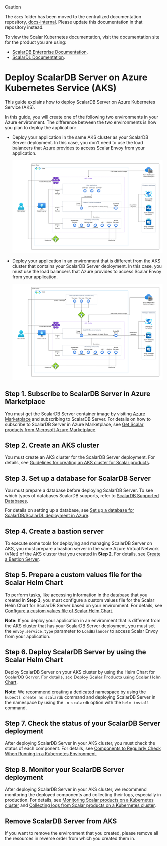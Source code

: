 > [!CAUTION]
> 
> The `docs` folder has been moved to the centralized documentation repository, [docs-internal](https://github.com/scalar-labs/docs-internal). Please update this documentation in that repository instead.
> 
> To view the Scalar Kubernetes documentation, visit the documentation site for the product you are using:
> 
> - [ScalarDB Enterprise Documentation](https://scalardb.scalar-labs.com/docs/latest/scalar-kubernetes/deploy-kubernetes/).
> - [ScalarDL Documentation](https://scalardl.scalar-labs.com/docs/latest/scalar-kubernetes/deploy-kubernetes/).

# Deploy ScalarDB Server on Azure Kubernetes Service (AKS)

This guide explains how to deploy ScalarDB Server on Azure Kubernetes Service (AKS).

In this guide, you will create one of the following two environments in your Azure environment. The difference between the two environments is how you plan to deploy the application:

* Deploy your application in the same AKS cluster as your ScalarDB Server deployment. In this case, you don't need to use the load balancers that Azure provides to access Scalar Envoy from your application.
  
  ![image](./images/png/AKS_ScalarDB_Server_App_In_Cluster.drawio.png)  

* Deploy your application in an environment that is different from the AKS cluster that contains your ScalarDB Server deployment. In this case, you must use the load balancers that Azure provides to access Scalar Envoy from your application.

  ![image](./images/png/AKS_ScalarDB_Server_App_Out_Cluster.drawio.png)  

## Step 1. Subscribe to ScalarDB Server in Azure Marketplace

You must get the ScalarDB Server container image by visiting [Azure Marketplace](https://azuremarketplace.microsoft.com/en/marketplace/apps/scalarinc.scalardb) and subscribing to ScalarDB Server. For details on how to subscribe to ScalarDB Server in Azure Marketplace, see [Get Scalar products from Microsoft Azure Marketplace](./AzureMarketplaceGuide.md#get-scalar-products-from-microsoft-azure-marketplace).

## Step 2. Create an AKS cluster

You must create an AKS cluster for the ScalarDB Server deployment. For details, see [Guidelines for creating an AKS cluster for Scalar products](./CreateAKSClusterForScalarProducts.md).

## Step 3. Set up a database for ScalarDB Server

You must prepare a database before deploying ScalarDB Server. To see which types of databases ScalarDB supports, refer to [ScalarDB Supported Databases](https://github.com/scalar-labs/scalardb/blob/master/docs/scalardb-supported-databases.md).

For details on setting up a database, see [Set up a database for ScalarDB/ScalarDL deployment in Azure](./SetupDatabaseForAzure.md).

## Step 4. Create a bastion server

To execute some tools for deploying and managing ScalarDB Server on AKS, you must prepare a bastion server in the same Azure Virtual Network (VNet) of the AKS cluster that you created in **Step 2**.  For details, see [Create a Bastion Server](./CreateBastionServer.md).

## Step 5. Prepare a custom values file for the Scalar Helm Chart

To perform tasks, like accessing information in the database that you created in **Step 3**, you must configure a custom values file for the Scalar Helm Chart for ScalarDB Server based on your environment. For details, see [Configure a custom values file of Scalar Helm Chart](https://github.com/scalar-labs/helm-charts/blob/main/docs/configure-custom-values-file.md). 

**Note:** If you deploy your application in an environment that is different from the AKS cluster that has your ScalarDB Server deployment, you must set the `envoy.service.type` parameter to `LoadBalancer` to access Scalar Envoy from your application.

## Step 6. Deploy ScalarDB Server by using the Scalar Helm Chart

Deploy ScalarDB Server on your AKS cluster by using the Helm Chart for ScalarDB Server. For details, see [Deploy Scalar Products using Scalar Helm Chart](https://github.com/scalar-labs/helm-charts/blob/main/docs/how-to-deploy-scalar-products.md).

**Note:** We recommend creating a dedicated namespace by using the `kubectl create ns scalardb` command and deploying ScalarDB Server in the namespace by using the `-n scalardb` option with the `helm install` command.

## Step 7. Check the status of your ScalarDB Server deployment

After deploying ScalarDB Server in your AKS cluster, you must check the status of each component. For details, see [Components to Regularly Check When Running in a Kubernetes Environment](./RegularCheck.md).

## Step 8. Monitor your ScalarDB Server deployment

After deploying ScalarDB Server in your AKS cluster, we recommend monitoring the deployed components and collecting their logs, especially in production. For details, see [Monitoring Scalar products on a Kubernetes cluster](./K8sMonitorGuide.md) and [Collecting logs from Scalar products on a Kubernetes cluster](./K8sLogCollectionGuide.md).

## Remove ScalarDB Server from AKS

If you want to remove the environment that you created, please remove all the resources in reverse order from which you created them in.
